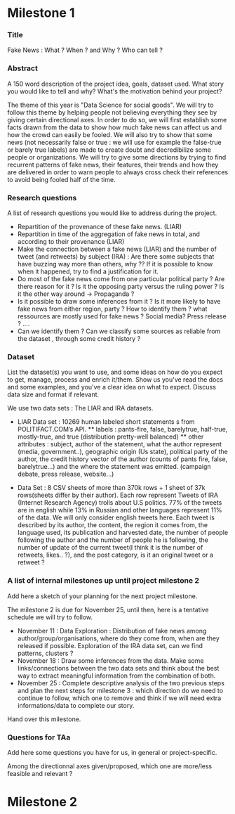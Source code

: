 # Milestone 1

### Title

Fake News : What ? When ? and Why ? Who can tell ?

### Abstract
A 150 word description of the project idea, goals, dataset used. What story you would like to tell and why? What's the motivation behind your project?

The theme of this year is "Data Science for social goods". We will try to follow this theme by helping people not believing everything they see by giving certain directional axes. In order to do so, we will first establish some facts drawn from the data to show how much fake news can affect us and how the crowd can easily be fooled. We will also try to show that some news (not necessarily false or true : we will use for example the false-true or barely true labels) are made to create doubt and decredibilize some people or organizations. We will try to give some directions by trying to find recurrent patterns of fake news, their features, their trends and how they are delivered in order to warn people to always cross check their references to avoid being fooled half of the time. 



### Research questions
A list of research questions you would like to address during the project. 

- Repartition of the provenance of these fake news. (LIAR)
- Repartition in time of the aggregation of fake news in total, and according to their provenance (LIAR)
- Make the connection between a fake news (LIAR) and the number of tweet (and retweets) by subject (IRA) :
Are there some subjects that have buzzing way more than others, why ?? If it is possible to know when it happened, try to find a justification for it.
- Do most of the fake news come from one particular political party ? Are there reason for it ? Is it the opposing party versus the ruling power ? Is it the other way around -> Propaganda ?
- Is it possible to draw some inferences from it ? Is it more likely to have fake news from either region, party ? How to identify them ? what ressources are mostly used for fake news ? Social media? Press release ? ....
- Can we identify them ? Can we classify some sources as reliable from the dataset , through some credit history ?


### Dataset
List the dataset(s) you want to use, and some ideas on how do you expect to get, manage, process and enrich it/them. Show us you've read the docs and some examples, and you've a clear idea on what to expect. Discuss data size and format if relevant.

We use two data sets :  The LIAR and IRA datasets.

- LIAR Data set :
10269 human labeled short statements s from POLITIFACT.COM’s API.
** labels : pants-fire, false, barelytrue, half-true, mostly-true, and true (distribution pretty-well balanced)
** other attributes : subject, author of the statement, what the author represent (media, government..), geographic origin (Us state), political party of the author, the credit history vector of the author (counts of pants fire, false, barelytrue...) and the where the statement was emitted. (campaign debate, press release, website...)

-  Data Set : 
8 CSV sheets of more than 370k rows + 1 sheet of 37k rows(sheets differ by their author). Each row represent Tweets of IRA (Internet Research Agency) trolls about U.S politics. 77% of the tweets are in english while 13% in Russian and other languages represent 11% of the data. We will only consider english tweets here.
Each tweet is described by its author, the content, the region it comes from, the language used, its publication and harvested date, the number of people following the author and the number of people he is following, the number of update of the current tweet(I think it is the number of retweets, likes.. ?), and the post category, is it an original tweet or a retweet ?

### A list of internal milestones up until project milestone 2
Add here a sketch of your planning for the next project milestone.

The milestone 2 is due for November 25, until then, here is a tentative schedule we will try to follow.

- November 11 : Data Exploration : Distribution of fake news among author/group/organisations, where do they come from, when are they released if possible. Exploration of the IRA data set, can we find patterns, clusters ?
- November 18 : Draw some inferences from the data. Make some links/connections between the two data sets and think about the best way to extract meaningful information from the combination of both.
- November 25 : Complete descriptive analysis of the two previous steps and plan the next steps for milestone 3 : which direction do we need to continue to follow, which one to remove and think if we will need extra informations/data to complete our story. 

Hand over this milestone.


### Questions for TAa
Add here some questions you have for us, in general or project-specific.

Among the directionnal axes given/proposed, which one are more/less feasible and relevant ?


# Milestone 2
